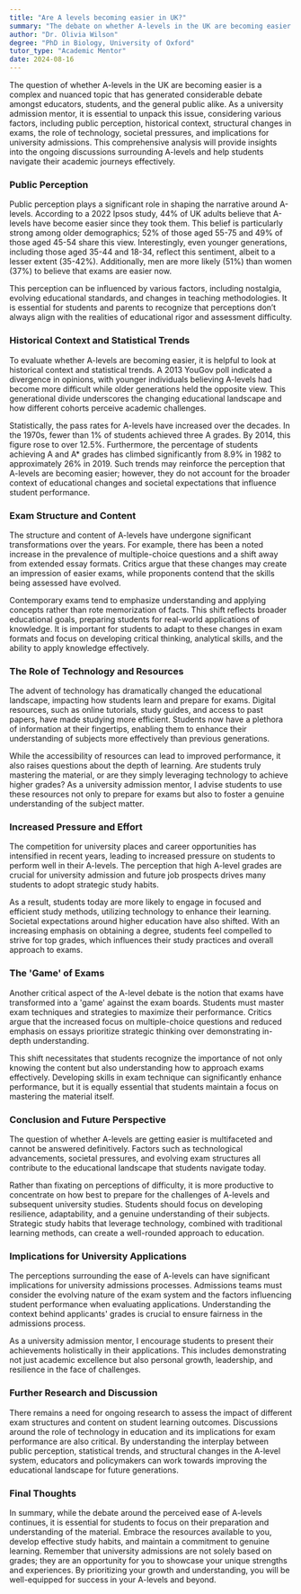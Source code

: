 ```yaml
---
title: "Are A levels becoming easier in UK?"
summary: "The debate on whether A-levels in the UK are becoming easier involves public perception, exam changes, and societal pressures affecting education."
author: "Dr. Olivia Wilson"
degree: "PhD in Biology, University of Oxford"
tutor_type: "Academic Mentor"
date: 2024-08-16
---
```


The question of whether A-levels in the UK are becoming easier is a complex and nuanced topic that has generated considerable debate amongst educators, students, and the general public alike. As a university admission mentor, it is essential to unpack this issue, considering various factors, including public perception, historical context, structural changes in exams, the role of technology, societal pressures, and implications for university admissions. This comprehensive analysis will provide insights into the ongoing discussions surrounding A-levels and help students navigate their academic journeys effectively.

### Public Perception

Public perception plays a significant role in shaping the narrative around A-levels. According to a 2022 Ipsos study, 44% of UK adults believe that A-levels have become easier since they took them. This belief is particularly strong among older demographics; 52% of those aged 55-75 and 49% of those aged 45-54 share this view. Interestingly, even younger generations, including those aged 35-44 and 18-34, reflect this sentiment, albeit to a lesser extent (35-42%). Additionally, men are more likely (51%) than women (37%) to believe that exams are easier now.

This perception can be influenced by various factors, including nostalgia, evolving educational standards, and changes in teaching methodologies. It is essential for students and parents to recognize that perceptions don’t always align with the realities of educational rigor and assessment difficulty.

### Historical Context and Statistical Trends

To evaluate whether A-levels are becoming easier, it is helpful to look at historical context and statistical trends. A 2013 YouGov poll indicated a divergence in opinions, with younger individuals believing A-levels had become more difficult while older generations held the opposite view. This generational divide underscores the changing educational landscape and how different cohorts perceive academic challenges.

Statistically, the pass rates for A-levels have increased over the decades. In the 1970s, fewer than 1% of students achieved three A grades. By 2014, this figure rose to over 12.5%. Furthermore, the percentage of students achieving A and A* grades has climbed significantly from 8.9% in 1982 to approximately 26% in 2019. Such trends may reinforce the perception that A-levels are becoming easier; however, they do not account for the broader context of educational changes and societal expectations that influence student performance.

### Exam Structure and Content

The structure and content of A-levels have undergone significant transformations over the years. For example, there has been a noted increase in the prevalence of multiple-choice questions and a shift away from extended essay formats. Critics argue that these changes may create an impression of easier exams, while proponents contend that the skills being assessed have evolved.

Contemporary exams tend to emphasize understanding and applying concepts rather than rote memorization of facts. This shift reflects broader educational goals, preparing students for real-world applications of knowledge. It is important for students to adapt to these changes in exam formats and focus on developing critical thinking, analytical skills, and the ability to apply knowledge effectively.

### The Role of Technology and Resources

The advent of technology has dramatically changed the educational landscape, impacting how students learn and prepare for exams. Digital resources, such as online tutorials, study guides, and access to past papers, have made studying more efficient. Students now have a plethora of information at their fingertips, enabling them to enhance their understanding of subjects more effectively than previous generations.

While the accessibility of resources can lead to improved performance, it also raises questions about the depth of learning. Are students truly mastering the material, or are they simply leveraging technology to achieve higher grades? As a university admission mentor, I advise students to use these resources not only to prepare for exams but also to foster a genuine understanding of the subject matter.

### Increased Pressure and Effort

The competition for university places and career opportunities has intensified in recent years, leading to increased pressure on students to perform well in their A-levels. The perception that high A-level grades are crucial for university admission and future job prospects drives many students to adopt strategic study habits.

As a result, students today are more likely to engage in focused and efficient study methods, utilizing technology to enhance their learning. Societal expectations around higher education have also shifted. With an increasing emphasis on obtaining a degree, students feel compelled to strive for top grades, which influences their study practices and overall approach to exams.

### The 'Game' of Exams

Another critical aspect of the A-level debate is the notion that exams have transformed into a 'game' against the exam boards. Students must master exam techniques and strategies to maximize their performance. Critics argue that the increased focus on multiple-choice questions and reduced emphasis on essays prioritize strategic thinking over demonstrating in-depth understanding.

This shift necessitates that students recognize the importance of not only knowing the content but also understanding how to approach exams effectively. Developing skills in exam technique can significantly enhance performance, but it is equally essential that students maintain a focus on mastering the material itself.

### Conclusion and Future Perspective

The question of whether A-levels are getting easier is multifaceted and cannot be answered definitively. Factors such as technological advancements, societal pressures, and evolving exam structures all contribute to the educational landscape that students navigate today.

Rather than fixating on perceptions of difficulty, it is more productive to concentrate on how best to prepare for the challenges of A-levels and subsequent university studies. Students should focus on developing resilience, adaptability, and a genuine understanding of their subjects. Strategic study habits that leverage technology, combined with traditional learning methods, can create a well-rounded approach to education.

### Implications for University Applications

The perceptions surrounding the ease of A-levels can have significant implications for university admissions processes. Admissions teams must consider the evolving nature of the exam system and the factors influencing student performance when evaluating applications. Understanding the context behind applicants' grades is crucial to ensure fairness in the admissions process.

As a university admission mentor, I encourage students to present their achievements holistically in their applications. This includes demonstrating not just academic excellence but also personal growth, leadership, and resilience in the face of challenges.

### Further Research and Discussion

There remains a need for ongoing research to assess the impact of different exam structures and content on student learning outcomes. Discussions around the role of technology in education and its implications for exam performance are also critical. By understanding the interplay between public perception, statistical trends, and structural changes in the A-level system, educators and policymakers can work towards improving the educational landscape for future generations.

### Final Thoughts

In summary, while the debate around the perceived ease of A-levels continues, it is essential for students to focus on their preparation and understanding of the material. Embrace the resources available to you, develop effective study habits, and maintain a commitment to genuine learning. Remember that university admissions are not solely based on grades; they are an opportunity for you to showcase your unique strengths and experiences. By prioritizing your growth and understanding, you will be well-equipped for success in your A-levels and beyond.
    